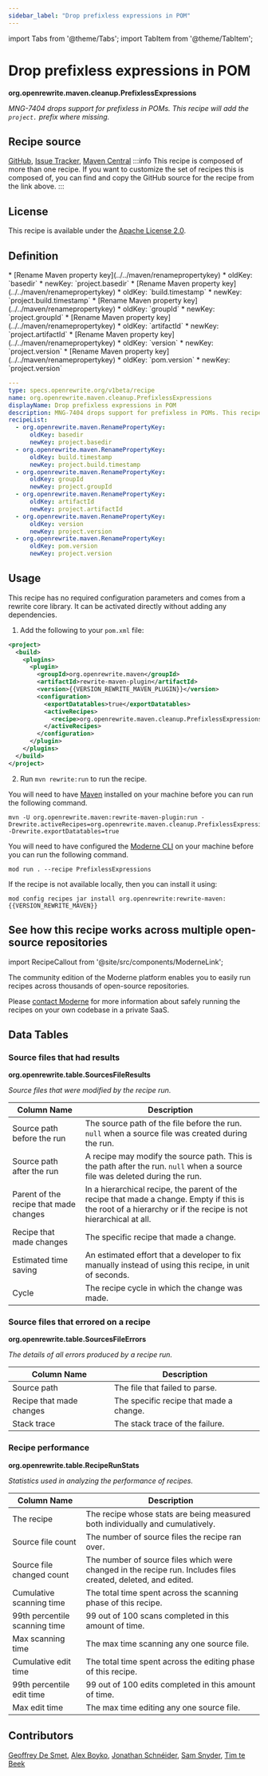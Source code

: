 ```yaml
---
sidebar_label: "Drop prefixless expressions in POM"
---
```


import Tabs from '@theme/Tabs';
import TabItem from '@theme/TabItem';

# Drop prefixless expressions in POM

**org.openrewrite.maven.cleanup.PrefixlessExpressions**

_MNG-7404 drops support for prefixless in POMs. This recipe will add the `project.` prefix where missing._

## Recipe source

[GitHub](https://github.com/openrewrite/rewrite/blob/main/rewrite-maven/src/main/resources/META-INF/rewrite/maven.yml), 
[Issue Tracker](https://github.com/openrewrite/rewrite/issues), 
[Maven Central](https://central.sonatype.com/artifact/org.openrewrite/rewrite-maven/)
:::info
This recipe is composed of more than one recipe. If you want to customize the set of recipes this is composed of, you can find and copy the GitHub source for the recipe from the link above.
:::
## License

This recipe is available under the [Apache License 2.0](https://www.apache.org/licenses/LICENSE-2.0).


## Definition

<Tabs groupId="recipeType">
<TabItem value="recipe-list" label="Recipe List" >
* [Rename Maven property key](../../maven/renamepropertykey)
  * oldKey: `basedir`
  * newKey: `project.basedir`
* [Rename Maven property key](../../maven/renamepropertykey)
  * oldKey: `build.timestamp`
  * newKey: `project.build.timestamp`
* [Rename Maven property key](../../maven/renamepropertykey)
  * oldKey: `groupId`
  * newKey: `project.groupId`
* [Rename Maven property key](../../maven/renamepropertykey)
  * oldKey: `artifactId`
  * newKey: `project.artifactId`
* [Rename Maven property key](../../maven/renamepropertykey)
  * oldKey: `version`
  * newKey: `project.version`
* [Rename Maven property key](../../maven/renamepropertykey)
  * oldKey: `pom.version`
  * newKey: `project.version`

</TabItem>

<TabItem value="yaml-recipe-list" label="Yaml Recipe List">

```yaml
---
type: specs.openrewrite.org/v1beta/recipe
name: org.openrewrite.maven.cleanup.PrefixlessExpressions
displayName: Drop prefixless expressions in POM
description: MNG-7404 drops support for prefixless in POMs. This recipe will add the `project.` prefix where missing.
recipeList:
  - org.openrewrite.maven.RenamePropertyKey:
      oldKey: basedir
      newKey: project.basedir
  - org.openrewrite.maven.RenamePropertyKey:
      oldKey: build.timestamp
      newKey: project.build.timestamp
  - org.openrewrite.maven.RenamePropertyKey:
      oldKey: groupId
      newKey: project.groupId
  - org.openrewrite.maven.RenamePropertyKey:
      oldKey: artifactId
      newKey: project.artifactId
  - org.openrewrite.maven.RenamePropertyKey:
      oldKey: version
      newKey: project.version
  - org.openrewrite.maven.RenamePropertyKey:
      oldKey: pom.version
      newKey: project.version

```
</TabItem>
</Tabs>

## Usage

This recipe has no required configuration parameters and comes from a rewrite core library. It can be activated directly without adding any dependencies.
<Tabs groupId="projectType">

<TabItem value="maven" label="Maven POM">

1. Add the following to your `pom.xml` file:

```xml title="pom.xml"
<project>
  <build>
    <plugins>
      <plugin>
        <groupId>org.openrewrite.maven</groupId>
        <artifactId>rewrite-maven-plugin</artifactId>
        <version>{{VERSION_REWRITE_MAVEN_PLUGIN}}</version>
        <configuration>
          <exportDatatables>true</exportDatatables>
          <activeRecipes>
            <recipe>org.openrewrite.maven.cleanup.PrefixlessExpressions</recipe>
          </activeRecipes>
        </configuration>
      </plugin>
    </plugins>
  </build>
</project>
```

2. Run `mvn rewrite:run` to run the recipe.
</TabItem>

<TabItem value="maven-command-line" label="Maven Command Line">

You will need to have [Maven](https://maven.apache.org/download.cgi) installed on your machine before you can run the following command.

```shell title="shell"
mvn -U org.openrewrite.maven:rewrite-maven-plugin:run -Drewrite.activeRecipes=org.openrewrite.maven.cleanup.PrefixlessExpressions -Drewrite.exportDatatables=true
```

</TabItem>
<TabItem value="moderne-cli" label="Moderne CLI">

You will need to have configured the [Moderne CLI](https://docs.moderne.io/user-documentation/moderne-cli/getting-started/cli-intro) on your machine before you can run the following command.

```shell title="shell"
mod run . --recipe PrefixlessExpressions
```

If the recipe is not available locally, then you can install it using:
```shell
mod config recipes jar install org.openrewrite:rewrite-maven:{{VERSION_REWRITE_MAVEN}}
```
</TabItem>
</Tabs>

## See how this recipe works across multiple open-source repositories

import RecipeCallout from '@site/src/components/ModerneLink';

<RecipeCallout link="https://app.moderne.io/recipes/org.openrewrite.maven.cleanup.PrefixlessExpressions" />

The community edition of the Moderne platform enables you to easily run recipes across thousands of open-source repositories.

Please [contact Moderne](https://moderne.io/product) for more information about safely running the recipes on your own codebase in a private SaaS.
## Data Tables

### Source files that had results
**org.openrewrite.table.SourcesFileResults**

_Source files that were modified by the recipe run._

| Column Name | Description |
| ----------- | ----------- |
| Source path before the run | The source path of the file before the run. `null` when a source file was created during the run. |
| Source path after the run | A recipe may modify the source path. This is the path after the run. `null` when a source file was deleted during the run. |
| Parent of the recipe that made changes | In a hierarchical recipe, the parent of the recipe that made a change. Empty if this is the root of a hierarchy or if the recipe is not hierarchical at all. |
| Recipe that made changes | The specific recipe that made a change. |
| Estimated time saving | An estimated effort that a developer to fix manually instead of using this recipe, in unit of seconds. |
| Cycle | The recipe cycle in which the change was made. |

### Source files that errored on a recipe
**org.openrewrite.table.SourcesFileErrors**

_The details of all errors produced by a recipe run._

| Column Name | Description |
| ----------- | ----------- |
| Source path | The file that failed to parse. |
| Recipe that made changes | The specific recipe that made a change. |
| Stack trace | The stack trace of the failure. |

### Recipe performance
**org.openrewrite.table.RecipeRunStats**

_Statistics used in analyzing the performance of recipes._

| Column Name | Description |
| ----------- | ----------- |
| The recipe | The recipe whose stats are being measured both individually and cumulatively. |
| Source file count | The number of source files the recipe ran over. |
| Source file changed count | The number of source files which were changed in the recipe run. Includes files created, deleted, and edited. |
| Cumulative scanning time | The total time spent across the scanning phase of this recipe. |
| 99th percentile scanning time | 99 out of 100 scans completed in this amount of time. |
| Max scanning time | The max time scanning any one source file. |
| Cumulative edit time | The total time spent across the editing phase of this recipe. |
| 99th percentile edit time | 99 out of 100 edits completed in this amount of time. |
| Max edit time | The max time editing any one source file. |


## Contributors
[Geoffrey De Smet](mailto:gds.geoffrey.de.smet@gmail.com), [Alex Boyko](mailto:aboyko@vmware.com), [Jonathan Schnéider](mailto:jkschneider@gmail.com), [Sam Snyder](mailto:sam@moderne.io), [Tim te Beek](mailto:tim@moderne.io)
